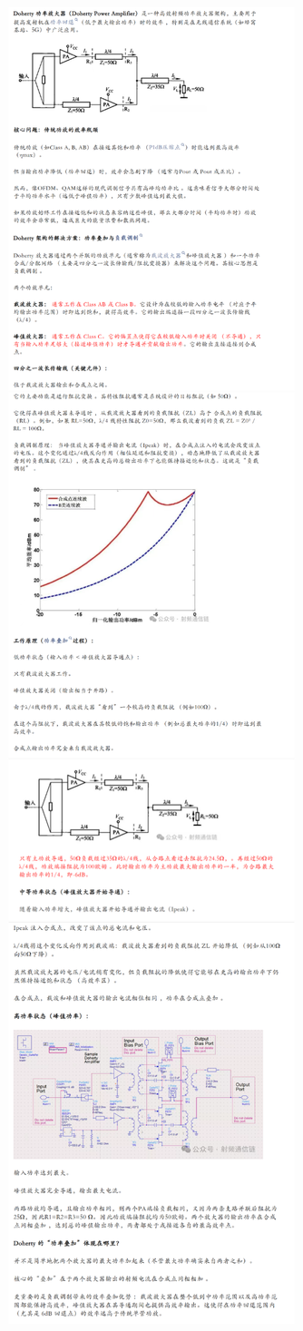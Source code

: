 ![](https://raw.githubusercontent.com/LeroyK111/pictureBed/master/20250818232237.png)
![](https://raw.githubusercontent.com/LeroyK111/pictureBed/master/20250818232342.png)
![](https://raw.githubusercontent.com/LeroyK111/pictureBed/master/20250818232356.png)
![](https://raw.githubusercontent.com/LeroyK111/pictureBed/master/20250818232413.png)



